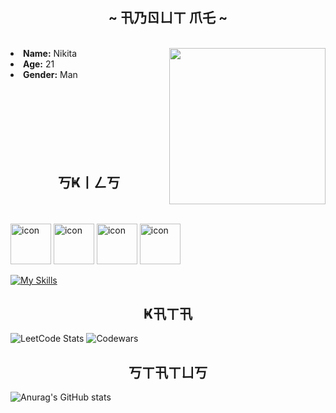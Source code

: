 <div>
<h2 align="center">  ~ 卂乃ㄖㄩㄒ 爪乇 ~  </h2>
  <br>
  <div align="center">
<img src="https://media2.giphy.com/media/v1.Y2lkPTc5MGI3NjExZXdncGs3d2twYTA0OW1yYXdpaDRpMWd6cHhxMDV2dzd3Ymk5OXd1biZlcD12MV9pbnRlcm5hbF9naWZfYnlfaWQmY3Q9Zw/l6tDL3jzbqUTrXifZH/giphy.gif" width="250", align="right">
  </div>
 <li>
 <b>Name:</b> Nikita</li>
 <li>
   <b>Age:</b> 21</li>
 <li>
 <b>Gender:</b> Man</li>
</div>
<br><br><br><br><br><br><br>
<h2 align="center">   丂Ҝ丨ㄥ丂  </h2>
<br><br>
<img src="https://techstack-generator.vercel.app/python-icon.svg" alt="icon" width="65" height="65" />
<img src="https://techstack-generator.vercel.app/csharp-icon.svg" alt="icon" width="65" height="65" />
<img src="https://techstack-generator.vercel.app/github-icon.svg" alt="icon" width="65" height="65" />
<img src="https://techstack-generator.vercel.app/vscode-icon.svg" alt="icon" width="65" height="65" />


[![My Skills](https://skillicons.dev/icons?i=py,cs,github,obsidian,vscode)](https://skillicons.dev)

<h2 align="center">Ҝ卂ㄒ卂</h2>

![LeetCode Stats](https://leetcard.jacoblin.cool/Niffrai?theme=unicorn&font=Noto%20Sans%20Multani)
![Codewars](https://github.r2v.ch/codewars?user=Niffrai&name=true&stroke=%23b362ff&theme=purple_dark)

<h2 align="center">丂ㄒ卂ㄒㄩ丂</h2>

![Anurag's GitHub stats](https://github-readme-stats.vercel.app/api?username=Niffrai&theme=midnight-purple&show_icons=true)


